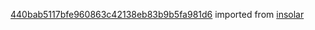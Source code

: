 [440bab5117bfe960863c42138eb83b9b5fa981d6](https://github.com/insolar/insolar/commit/440bab5117bfe960863c42138eb83b9b5fa981d6) imported from [insolar](https://github.com/insolar/insolar)
